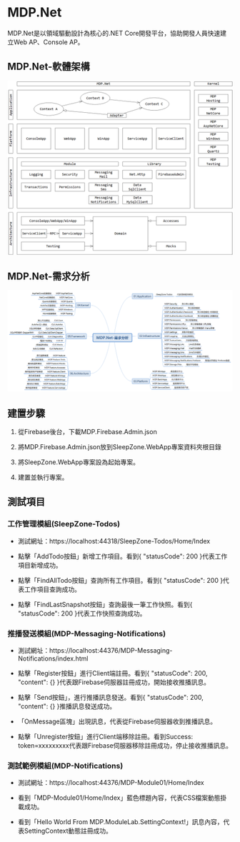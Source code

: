# MDP.Net

MDP.Net是以領域驅動設計為核心的.NET Core開發平台，協助開發人員快速建立Web AP、Console AP。


## MDP.Net-軟體架構

![MDP.Net-軟體架構](https://raw.githubusercontent.com/Clark159/MDP.Net/master/doc/MDP.Net-%E8%BB%9F%E9%AB%94%E6%9E%B6%E6%A7%8B.png)

## MDP.Net-需求分析

![MDP.Net-需求分析](https://raw.githubusercontent.com/Clark159/MDP.Net/master/doc/MDP.Net-%E9%9C%80%E6%B1%82%E5%88%86%E6%9E%90.png)


## 建置步驟

1. 從Firebase後台，下載MDP.Firebase.Admin.json

2. 將MDP.Firebase.Admin.json放到SleepZone.WebApp專案資料夾根目錄

3. 將SleepZone.WebApp專案設為起始專案。

4. 建置並執行專案。


## 測試項目

### 工作管理模組(SleepZone-Todos)

- 測試網址：https://localhost:44318/SleepZone-Todos/Home/Index

- 點擊「AddTodo按鈕」新增工作項目。看到{ "statusCode": 200 }代表工作項目新增成功。

- 點擊「FindAllTodo按鈕」查詢所有工作項目。看到{ "statusCode": 200 }代表工作項目查詢成功。

- 點擊「FindLastSnapshot按鈕」查詢最後一筆工作快照。看到{ "statusCode": 200 }代表工作快照查詢成功。


### 推播發送模組(MDP-Messaging-Notifications)

- 測試網址：https://localhost:44376/MDP-Messaging-Notifications/index.html

- 點擊「Register按鈕」進行Client端註冊。看到{ "statusCode": 200, "content": {} }代表跟Firebase伺服器註冊成功，開始接收推播訊息。

- 點擊「Send按鈕」，進行推播訊息發送。看到{ "statusCode": 200, "content": {} }推播訊息發送成功。

- 「OnMessage區塊」出現訊息，代表從Firebase伺服器收到推播訊息。

- 點擊「Unregister按鈕」進行Client端移除註冊。看到Success: token=xxxxxxxxx代表跟Firebase伺服器移除註冊成功，停止接收推播訊息。

### 測試範例模組(MDP-Notifications)

- 測試網址：https://localhost:44376/MDP-Module01/Home/Index

- 看到「MDP-Module01/Home/Index」藍色標題內容，代表CSS檔案動態掛載成功。

- 看到「Hello World From MDP.ModuleLab.SettingContext!」訊息內容，代表SettingContext動態註冊成功。
